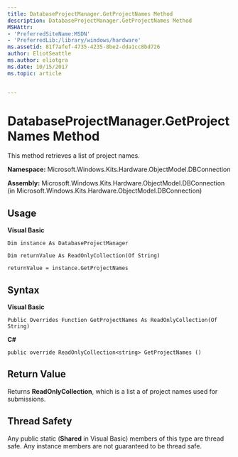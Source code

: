 ```yaml
---
title: DatabaseProjectManager.GetProjectNames Method
description: DatabaseProjectManager.GetProjectNames Method
MSHAttr:
- 'PreferredSiteName:MSDN'
- 'PreferredLib:/library/windows/hardware'
ms.assetid: 81f7afef-4735-4235-8be2-dda1cc8bd726
author: EliotSeattle
ms.author: eliotgra
ms.date: 10/15/2017
ms.topic: article


---
```


# DatabaseProjectManager.GetProjectNames Method


This method retrieves a list of project names.

**Namespace:** Microsoft.Windows.Kits.Hardware.ObjectModel.DBConnection

**Assembly:** Microsoft.Windows.Kits.Hardware.ObjectModel.DBConnection (in Microsoft.Windows.Kits.Hardware.ObjectModel.DBConnection)

## <span id="Usage"></span><span id="usage"></span><span id="USAGE"></span>Usage


**Visual Basic**

`Dim instance As DatabaseProjectManager`

`Dim returnValue As ReadOnlyCollection(Of String)`

`returnValue = instance.GetProjectNames`

## <span id="Syntax"></span><span id="syntax"></span><span id="SYNTAX"></span>Syntax


**Visual Basic**

`Public Overrides Function GetProjectNames As ReadOnlyCollection(Of String)`

**C#**

`public override ReadOnlyCollection<string> GetProjectNames ()`

## <span id="Return_Value"></span><span id="return_value"></span><span id="RETURN_VALUE"></span>Return Value


Returns **ReadOnlyCollection**, which is a list a of project names used for submissions.

## <span id="Thread_Safety"></span><span id="thread_safety"></span><span id="THREAD_SAFETY"></span>Thread Safety


Any public static (**Shared** in Visual Basic) members of this type are thread safe. Any instance members are not guaranteed to be thread safe.

 

 







